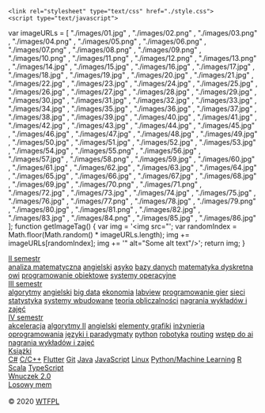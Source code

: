 <!DOCTYPE html>
<!-- saved from url=(0040)http://liza.umcs.lublin.pl/~styda/site/ -->
<html><head><meta http-equiv="Content-Type" content="text/html; charset=UTF-8">
	<title>Stronka</title>
	
	<link rel="stylesheet" type="text/css" href="./style.css">
	<script type="text/javascript">
  var imageURLs = [
       "./images/01.jpg"
     , "./images/02.png"
	 , "./images/03.png"
	 , "./images/04.png"
	 , "./images/05.png"
	 , "./images/06.png"
	 , "./images/07.png"
	 , "./images/08.png"
	 , "./images/09.png"
	 , "./images/10.png"
	 , "./images/11.png"
	 , "./images/12.png"
	 , "./images/13.png"
	 , "./images/14.jpg"
	 , "./images/15.jpg"
	 , "./images/16.jpg"
	 , "./images/17.jpg"
	 , "./images/18.jpg"
	 , "./images/19.jpg"
	 , "./images/20.jpg"
	 , "./images/21.jpg"
	 , "./images/22.jpg"
	 , "./images/23.jpg"
	 , "./images/24.jpg"
	 , "./images/25.jpg"
	 , "./images/26.jpg"
	 , "./images/27.jpg"
	 , "./images/28.jpg"
	 , "./images/29.jpg"
	 , "./images/30.jpg"
	 , "./images/31.jpg"
	 , "./images/32.jpg"
	 , "./images/33.jpg"
	 , "./images/34.jpg"
	 , "./images/35.jpg"
	 , "./images/36.jpg"
	 , "./images/37.jpg"
	 , "./images/38.jpg"
	 , "./images/39.jpg"
	 , "./images/40.jpg"
	 , "./images/41.jpg"
	 , "./images/42.jpg"
	 , "./images/43.jpg"
	 , "./images/44.jpg"
	 , "./images/45.jpg"
	 , "./images/46.jpg"
	 , "./images/47.jpg"
	 , "./images/48.jpg"
	 , "./images/49.jpg"
	 , "./images/50.jpg"
	 , "./images/51.jpg"
	 , "./images/52.jpg"
	 , "./images/53.jpg"
	 , "./images/54.jpg"
	 , "./images/55.png"
	 , "./images/56.jpg"
	 , "./images/57.jpg"
	 , "./images/58.png"
	 , "./images/59.jpg"
	 , "./images/60.jpg"
	 , "./images/61.jpg"
	 , "./images/62.jpg"
	 , "./images/63.jpg"
	 , "./images/64.jpg"
	 , "./images/65.jpg"
	 , "./images/66.jpg"
	 , "./images/67.jpg"
	 , "./images/68.jpg"
	 , "./images/69.jpg"
	 , "./images/70.png"
	 , "./images/71.png"
	 , "./images/72.jpg"
	 , "./images/73.jpg"
	 , "./images/74.jpg"
	 , "./images/75.jpg"
	 , "./images/76.jpg"
	 , "./images/77.png"
	 , "./images/78.jpg"
	 , "./images/79.png"
	 , "./images/80.jpg"
	 , "./images/81.png"
	 , "./images/82.jpg"
	 , "./images/83.jpg"
	 , "./images/84.png"
	 , "./images/85.jpg"
	 , "./images/86.jpg"
  ];
  function getImageTag() {
    var img = '<img src=\"';
    var randomIndex = Math.floor(Math.random() * imageURLs.length);
    img += imageURLs[randomIndex];
    img += '\" alt=\"Some alt text\"/>';
    return img;
  }
</script>
</head>
<body>
		<div class="dropdown">
			<div class="but">
				<div class="butt">
					<a href="https://drive.google.com/open?id=11ATOeJwfC1JT83dYA5zbjGzvO_g-ddAJ" target="_blank">II semestr</a>
				</div>
			</div>
			<div class="dropdown-content">
				<a href="https://drive.google.com/open?id=12AzjCXHnS4GKQPhLXT77KGqCtaFHgFur" target="_blank">analiza matematyczna</a>
				<a href="https://drive.google.com/open?id=10GsFPKuZlvkk38hOg3rEm6OR2u0InCb8" target="_blank">angielski</a>
				<a href="https://drive.google.com/open?id=1shK3bC7ZO-gQ8gZBac6GRJ9x1xF3ECzO" target="_blank">asyko</a>
				<a href="https://drive.google.com/open?id=1A4RBQkVtnUSO3iyO7uhf2wDYnNAgDM1W" target="_blank">bazy danych</a>
				<a href="https://drive.google.com/open?id=1OB6j4CXOlkhSxSFx9xrTLw6DL_RTi-9Z" target="_blank">matematyka dyskretna</a>
				<a href="https://drive.google.com/open?id=1hWGUgQBxI-gPl-rZTe8VoTyMPKHhMbHY" target="_blank">owi</a>
				<a href="https://github.com/s-tyda/Programowanko" target="_blank">programowanie obiektowe</a>
				<a href="https://drive.google.com/open?id=1NSrgnc6fJQXkd9BZgzhvoBEGyvNhScy9" target="_blank">systemy operacyjne</a>
			</div>
		</div>
		<div class="dropdown">
			<div class="but">
				<div class="butt">
					<a href="https://drive.google.com/open?id=1PQzrRbmJ1EIjaZi6rA3mN0XwIjhdG7Cw" target="_blank">III semestr</a>
				</div>
			</div>
			<div class="dropdown-content">
				<a href="https://drive.google.com/open?id=1vUt2RjJIbfmxH5W7bbWRDDV6FGELq0q7" target="_blank">algorytmy</a>
				<a href="https://drive.google.com/open?id=19v2IJHVPd6F-TDjYR3f9ZCiOZkNshENX" target="_blank">angielski</a>
				<a href="https://drive.google.com/open?id=1nA6n0g0o-vW5JLWM1zd38Y2QXBOfiTGu" target="_blank">big data</a>
				<a href="https://drive.google.com/open?id=135nJoAqS9hBLCBguYPfjSvidYUF1m4GW" target="_blank">ekonomia</a>
				<a href="https://drive.google.com/open?id=1g6_rzMB1GzGhcJ3ndj2o4uB3cdPD96gG" target="_blank">labview</a>
				<a href="https://drive.google.com/open?id=1PvapJ7xyQc2YPdtOfXKh5Y6HEyAujDs1" target="_blank">programowanie gier</a>
				<a href="https://drive.google.com/open?id=1fNH9G1KjxLQLBcQZWTkfvMpl6WyxGO-F" target="_blank">sieci</a>
				<a href="https://drive.google.com/open?id=1lffQfxOtUHpWHv1ExqpyShnApybrolUC" target="_blank">statystyka</a>
				<a href="https://drive.google.com/open?id=1d0wRntvXLUbMIbLJKYMIfz22Qffxtws7" target="_blank">systemy wbudowane</a>
				<a href="https://drive.google.com/open?id=1TGSzCNI-u-2PxgM17pSDfzwOEAVvmZDD" target="_blank">teoria obliczalności</a>
				<a href="https://drive.google.com/open?id=1u_SmCfCOrUaVxg0yDn8GWGE9udPh6kVB6SaypRMqxas" target="_blank">nagrania wykładów i zajęć</a>
			</div>
		</div>
		<div class="dropdown">
			<div class="but">
				<div class="butt">
					<a href="https://drive.google.com/open?id=1ogCbzQWwai4OGf5V2YErBX1sHzbIFBq0" target="_blank">IV semestr</a>
				</div>
			</div>
			<div class="dropdown-content">
				<a href="https://drive.google.com/open?id=1CaiI9avynAYLcLvG59l0gVC67kULa0HN" target="_blank">akceleracja</a>
				<a href="https://drive.google.com/open?id=1CMNpV-gYp1FGh1qxwYfUobGkWPRSdJSX" target="_blank">algorytmy II</a>
				<a href="https://drive.google.com/open?id=1Cc1rRwZ9bYM2RBPy1KXIx_P1meOznv7M" target="_blank">angielski</a>
				<a href="https://drive.google.com/open?id=1CXrSu2rzOGZFpePns1Nalu5yvnhPmwWO" target="_blank">elementy grafiki</a>
				<a href="https://drive.google.com/open?id=1COkiV1IyzeaQZOhmNXLBY1AJOJd2_hd9" target="_blank">inżynieria oprogramowania</a>
				<a href="https://drive.google.com/open?id=1CRLw-RqCizNpNKv69bASVjzAa4_YujnH" target="_blank">języki i paradygmaty</a>
				<a href="https://drive.google.com/open?id=1Ca8htPLXyVgNJEjt_ySNJlTDoKAbYb1T" target="_blank">python</a>
				<a href="https://drive.google.com/open?id=1CbpUXqYyCGC9HkuqxvBYg82XvZfkKuPe" target="_blank">robotyka</a>
				<a href="https://drive.google.com/open?id=1CabbJj_3PEY6YQudSdf_JUWTJdiZ8itG" target="_blank">routing</a>
				<a href="https://drive.google.com/open?id=1CVxtq0hXYyV7GT6AInfTvnJsrM51fRRu" target="_blank">wstęp do ai</a>
				<a href="https://drive.google.com/open?id=1PJRYfphbTBUgJaC9G4GF2dLdjV8HXqPW1gHVQFgmBY4" target="_blank">nagrania wykładów i zajęć</a>
			</div>
		</div>
		<div class="dropdown">
			<div class="but">
				<div class="butt">
					<a href="https://drive.google.com/open?id=1quZ6YHewCejI3JV26Gus4q75NFbHy9Qs" target="_blank">Książki</a>
				</div>
			</div>
			<div class="dropdown-content">
				<a href="https://drive.google.com/open?id=1s5Ei2hgfNMF8tKhN93_wiZ7Rh9bPfkud" target="_blank">C#</a>
				<a href="https://drive.google.com/open?id=1JSAejWwnOl8wVjWxNbNrpac_bi4YbM93" target="_blank">C/C++</a>
				<a href="https://drive.google.com/open?id=1MY9l5bdmsOJ82B9ev86fgjc6UaUleW7E" target="_blank">Flutter</a>
				<a href="https://drive.google.com/open?id=1CF8q6DxPovkEcx4lAk48uqB7auSs1kWR" target="_blank">Git</a>
				<a href="https://drive.google.com/open?id=1R0Iv52F8ltdXjnduDyGuGOrS8k3Y3bHm" target="_blank">Java</a>
				<a href="https://drive.google.com/open?id=1quxT3YIXkeiWmpxe8HjgYOaAJEjl4i5Z" target="_blank">JavaScript</a>
				<a href="https://drive.google.com/open?id=1rI7bSfbZZBgUPRHDVT4xaqx7oU6o-R2C" target="_blank">Linux</a>
				<a href="https://drive.google.com/open?id=1-NLxoj_dev-FNkB-KR1dWWnEgNEQddBg" target="_blank">Python/Machine Learning</a>
				<a href="https://drive.google.com/open?id=1-Y3UHRXJ3pNldYFr6Gskc1jt9EyVP3DM" target="_blank">R</a>
				<a href="https://drive.google.com/open?id=1OIwhyHFkYnTpUGHXH6jZn3zX4n5bxtgs" target="_blank">Scala</a>
				<a href="https://drive.google.com/open?id=1mm4vWmXUczZVc0Tk41hcS31liM27nt6p" target="_blank">TypeScript</a>
			</div>
		</div>
		<div class="but">
			<div class="butt">
				<!--<a href="../index.html">Wnuczek 2.0</a>-->
				<a href="https://wnuczek.huhha.co">Wnuczek 2.0</a>
			</div>
		</div>
		<div class="but">
			<div class="butt">
				<a href="">Losowy mem</a>
			</div>
		</div>
		<br>
		<!--<img src="./img.jpg" style="max-width: 100%; max-width: 100%; ">-->
		<script type="text/javascript">
			document.write(getImageTag());
		</script>
<footer>
	© 2020 <a href="./copyright.txt">WTFPL</a>
</footer><span id="sbmarwbthv5"></span></body></html>
